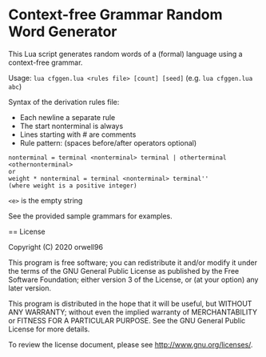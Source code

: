 # Context-free Grammar Random Word Generator

This Lua script generates random words of a (formal) language using a context-free grammar.

Usage: `lua cfggen.lua <rules file> [count] [seed]`
(e.g. `lua cfggen.lua abc`)

Syntax of the derivation rules file:
- Each newline a separate rule
- The start nonterminal is always <init>
- Lines starting with # are comments
- Rule pattern: (spaces before/after operators optional)
```
nonterminal = terminal <nonterminal> terminal | otherterminal <othernonterminal>
or
weight * nonterminal = terminal <nonterminal> terminal''
(where weight is a positive integer)
```
`<e>` is the empty string

See the provided sample grammars for examples.

== License

Copyright (C) 2020 orwell96

This program is free software; you can redistribute it and/or modify it under the terms of the GNU General Public License as published by the Free Software Foundation; either version 3 of the License, or (at your option) any later version.

This program is distributed in the hope that it will be useful, but WITHOUT ANY WARRANTY; without even the implied warranty of MERCHANTABILITY or FITNESS FOR A PARTICULAR PURPOSE. See the GNU General Public License for more details.

To review the license document, please see <http://www.gnu.org/licenses/>. 
